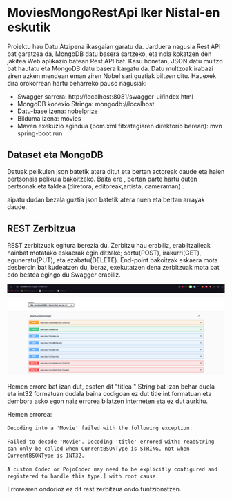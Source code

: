 # MoviesMongoRestApi Iker Nistal-en eskutik

Proiektu hau Datu Atzipena ikasgaian garatu da. Jarduera nagusia Rest API bat garatzea da, MongoDB datu basera sartzeko, eta nola kokatzen den jakitea Web aplikazio batean Rest API bat. Kasu honetan, JSON datu multzo bat hautatu eta MongoDB datu basera kargatu da. Datu multzoak irabazi ziren azken mendean eman ziren Nobel sari guztiak biltzen ditu. Hauexek dira orokorrean hartu beharreko pauso nagusiak:

- Swagger sarrera: http://localhost:8081/swagger-ui/index.html
- MongoDB konexio Stringa: mongodb://localhost
- Datu-base izena: nobelprize
- Bilduma izena: movies
- Maven exekuzio agindua (pom.xml fitxategiaren direktorio berean): mvn spring-boot:run

## Dataset eta MongoDB

Datuak pelikulen json batetik atera ditut eta bertan actoreak daude eta haien pertsonaia pelikula bakoitzeko. Baita ere , bertan parte hartu duten pertsonak eta taldea (diretora, editoreak,artista, cameraman) .

aipatu dudan bezala guztia json batetik atera nuen eta bertan arrayak daude.

## REST Zerbitzua

REST zerbitzuak egitura berezia du. Zerbitzu hau erabiliz, erabiltzaileak hainbat motatako eskaerak egin ditzake; sortu(POST), irakurri(GET), eguneratu(PUT), eta ezabatu(DELETE). End-point bakoitzak eskaera mota desberdin bat kudeatzen du, beraz, exekutatzen dena zerbitzuak mota bat edo bestea egingo du Swagger erabiliz.

<img src="img/restapiMongo.png" width=%40>

Hemen errore bat izan dut, esaten dit "titlea " String bat izan behar duela eta int32 formatuan dudala baina codigoan ez dut title int formatuan eta dembora asko egon naiz errorea bilatzen interneten eta ez dut aurkitu.

Hemen errorea:

    Decoding into a 'Movie' failed with the following exception:

    Failed to decode 'Movie'. Decoding 'title' errored with: readString can only be called when CurrentBSONType is STRING, not when CurrentBSONType is INT32.

    A custom Codec or PojoCodec may need to be explicitly configured and registered to handle this type.] with root cause.

Errorearen ondorioz ez dit rest zerbitzua ondo funtzionatzen.
